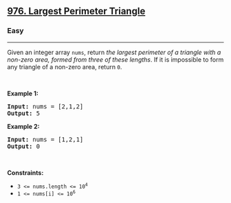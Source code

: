 <h2><a href="https://leetcode.com/problems/largest-perimeter-triangle/">976. Largest Perimeter Triangle</a></h2><h3>Easy</h3><hr><div data-read-aloud-multi-block="true"><p>Given an integer array <code>nums</code>, return <em>the largest perimeter of a triangle with a non-zero area, formed from three of these lengths</em>. If it is impossible to form any triangle of a non-zero area, return <code>0</code>.</p>

<p>&nbsp;</p>
<p><strong class="example">Example 1:</strong></p>

<pre><strong>Input:</strong> nums = [2,1,2]
<strong>Output:</strong> 5
</pre>

<p><strong class="example">Example 2:</strong></p>

<pre><strong>Input:</strong> nums = [1,2,1]
<strong>Output:</strong> 0
</pre>

<p>&nbsp;</p>
<p><strong>Constraints:</strong></p>

<ul>
	<li><code>3 &lt;= nums.length &lt;= 10<sup style="">4</sup></code></li>
	<li><code>1 &lt;= nums[i] &lt;= 10<sup style="">6</sup></code></li>
</ul>
</div>
